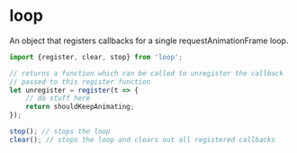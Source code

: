 # loop
An object that registers callbacks for a single requestAnimationFrame loop.

```javascript
import {register, clear, stop} from 'loop';

// returns a function which can be called to unregister the callback
// passed to this register function
let unregister = register(t => {
    // do stuff here
    return shouldKeepAnimating;
});

stop(); // stops the loop
clear(); // stops the loop and clears out all registered callbacks
```
